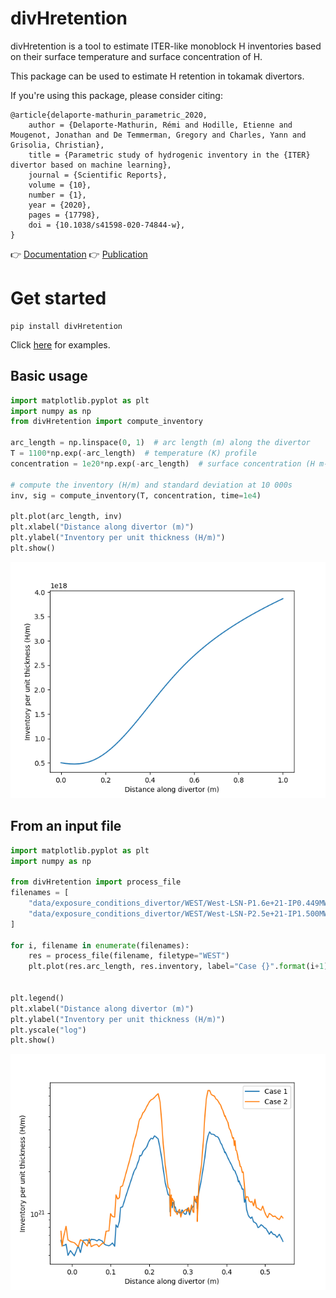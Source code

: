# divHretention

divHretention is a tool to estimate ITER-like monoblock H inventories based on their surface temperature and surface concentration of H.

This package can be used to estimate H retention in tokamak divertors.

If you're using this package, please consider citing:

```
@article{delaporte-mathurin_parametric_2020,
	author = {Delaporte-Mathurin, Rémi and Hodille, Etienne and Mougenot, Jonathan and De Temmerman, Gregory and Charles, Yann and Grisolia, Christian},
	title = {Parametric study of hydrogenic inventory in the {ITER} divertor based on machine learning},
	journal = {Scientific Reports},
	volume = {10},
	number = {1},
	year = {2020},
	pages = {17798},
	doi = {10.1038/s41598-020-74844-w},
}
```

:point_right: [Documentation](https://divhretention.readthedocs.io/en/latest/)
:point_right: [Publication](https://doi.org/10.1038/s41598-020-74844-w)

# Get started
```
pip install divHretention
```

Click [here](https://divhretention.readthedocs.io/en/latest/WEST_inventory.html#Run-the-routine-from-files) for examples.


## Basic usage

```python
import matplotlib.pyplot as plt
import numpy as np
from divHretention import compute_inventory

arc_length = np.linspace(0, 1)  # arc length (m) along the divertor
T = 1100*np.exp(-arc_length)  # temperature (K) profile
concentration = 1e20*np.exp(-arc_length)  # surface concentration (H m-3)

# compute the inventory (H/m) and standard deviation at 10 000s
inv, sig = compute_inventory(T, concentration, time=1e4)

plt.plot(arc_length, inv)
plt.xlabel("Distance along divertor (m)")
plt.ylabel("Inventory per unit thickness (H/m)")
plt.show()
```
![](/docs/example_basic.png)

## From an input file

```python
import matplotlib.pyplot as plt
import numpy as np

from divHretention import process_file
filenames = [
    "data/exposure_conditions_divertor/WEST/West-LSN-P1.6e+21-IP0.449MW.csv",
    "data/exposure_conditions_divertor/WEST/West-LSN-P2.5e+21-IP1.500MW.csv",
]

for i, filename in enumerate(filenames):
    res = process_file(filename, filetype="WEST")
    plt.plot(res.arc_length, res.inventory, label="Case {}".format(i+1))


plt.legend()
plt.xlabel("Distance along divertor (m)")
plt.ylabel("Inventory per unit thickness (H/m)")
plt.yscale("log")
plt.show()
```

![](/docs/example_files.png)

